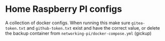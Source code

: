 # Home Raspberry PI configs

A collection of docker configs. When running this make sure `gitea-token.txt`
and `github-token.txt` exist and have the correct value, or delete the backup
container from `networking-pi/docker-compose.yml` (gickup)
